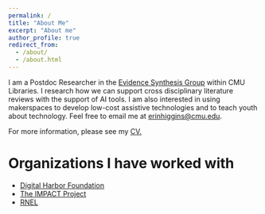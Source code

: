 ```yaml
---
permalink: /
title: "About Me"
excerpt: "About me"
author_profile: true
redirect_from: 
  - /about/
  - /about.html
---
```


I am a Postdoc Researcher in the <a target="_blank" href="https://www.library.cmu.edu/services/evidence-synthesis">Evidence Synthesis Group</a> within CMU Libraries. I research how we can support cross disciplinary literature reviews with the support of AI tools. I am also interested in using makerspaces to develop low-cost assistive technologies and to teach youth about technology. Feel free to email me at <a href="mailto:erinhiggins@cmu.edu">erinhiggins@cmu.edu</a>. 

For more information, please see my <a href="https://drive.google.com/file/d/1W21oa4p1ywtCo1YXrac35DSO_YU8s74g/view?usp=sharing" target="_blank">CV.</a>


Organizations I have worked with
======
<ul>
  <li><a target="_blank" href="https://www.digitalharbor.org/">Digital Harbor Foundation</a></li>
  <li><a target="_blank" href="https://idea2impact.org/">The IMPACT Project</a></li>
  <li><a target="_blank" href="http://www.rnel.pitt.edu/">RNEL</a></li>
 </ul>
